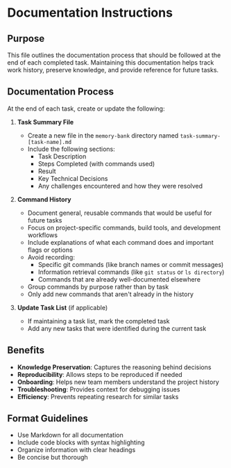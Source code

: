 # Documentation Instructions

## Purpose
This file outlines the documentation process that should be followed at the end of each completed task. Maintaining this documentation helps track work history, preserve knowledge, and provide reference for future tasks.

## Documentation Process

At the end of each task, create or update the following:

1. **Task Summary File**
   - Create a new file in the `memory-bank` directory named `task-summary-[task-name].md`
   - Include the following sections:
     - Task Description
     - Steps Completed (with commands used)
     - Result
     - Key Technical Decisions
     - Any challenges encountered and how they were resolved

2. **Command History**
   - Document general, reusable commands that would be useful for future tasks
   - Focus on project-specific commands, build tools, and development workflows
   - Include explanations of what each command does and important flags or options
   - Avoid recording:
     - Specific git commands (like branch names or commit messages)
     - Information retrieval commands (like `git status` or `ls directory`)
     - Commands that are already well-documented elsewhere
   - Group commands by purpose rather than by task
   - Only add new commands that aren't already in the history

3. **Update Task List** (if applicable)
   - If maintaining a task list, mark the completed task
   - Add any new tasks that were identified during the current task

## Benefits

- **Knowledge Preservation**: Captures the reasoning behind decisions
- **Reproducibility**: Allows steps to be reproduced if needed
- **Onboarding**: Helps new team members understand the project history
- **Troubleshooting**: Provides context for debugging issues
- **Efficiency**: Prevents repeating research for similar tasks

## Format Guidelines

- Use Markdown for all documentation
- Include code blocks with syntax highlighting
- Organize information with clear headings
- Be concise but thorough
